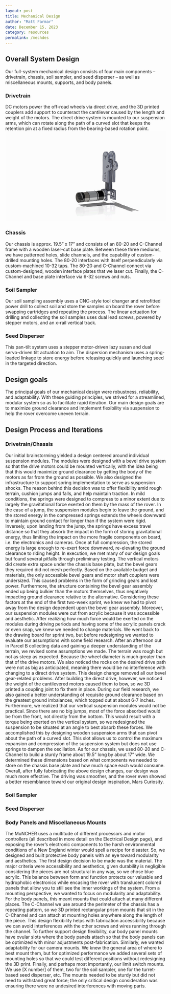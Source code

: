 ```yaml
---
layout: post
title: Mechanical Design
author: "Matt Farmar"
date: December 15, 2023
category: resources
permalink: /mechdes
---
```


## Overall System Design
Our full-system mechanical design consists of four main components – drivetrain, chassis, soil sampler, and seed disperser – as well as miscellaneous mounts, supports, and body panels. 

### Drivetrain
DC motors power the off-road wheels via direct drive, and the 3D printed couplers add support to counteract the cantilever caused by the length and weight of the motors. The direct drive system is mounted to our suspension arms, which can rotate along the path of a curved slot that keeps the retention pin at a fixed radius from the bearing-based rotation point. 
![Animated Exploded View](/assets/img/animated.gif)

### Chassis
Our chassis is approx. 19.5” x 17” and consists of an 80-20 and C-Channel frame with a wooden laser-cut base plate. Between these three mediums, we have patterned holes, slide channels, and the capability of custom-drilled mounting holes. The 80-20 interfaces with itself perpendicularly via custom-machined 10-32 taps. The 80-20 and C-Channel connect via custom-designed, wooden interface plates that we laser cut. Finally, the C-Channel and base plate interface via 6-32 screws and nuts. 

### Soil Sampler
Our soil sampling assembly uses a CNC-style tool changer and retrofitted power drill to collect soil and store the samples on board the rover before swapping cartridges and repeating the process. The linear actuation for drilling and collecting the soil samples uses dual lead screws, powered by stepper motors, and an x-rail vertical track. 

### Seed Disperser
This pan-tilt system uses a stepper motor-driven lazy susan and dual servo-driven tilt actuation to aim. The dispersion mechanism uses a spring-loaded linkage to store energy before releasing quickly and launching seed in the targeted direction.

## Design goals
The principal goals of our mechanical design were robustness, reliability, and adaptability. With these guiding principles, we strived for a streamlined, modular system so as to facilitate rapid iteration. Our main design goals are to maximize ground clearance and implement flexibility via suspension to help the rover overcome uneven terrain.

## Design Process and Iterations
### Drivetrain/Chassis
Our initial brainstorming yielded a design centered around individual suspension modules. The modules were designed with a bevel drive system so that the drive motors could be mounted vertically, with the idea being that this would maximize ground clearance by getting the body of the motors as far from the ground as possible. We also designed the infrastructure to support spring implementation to serve as suspension shocks. The reason behind this decision was to offer flexibility amid rough terrain, cushion jumps and falls, and help maintain traction. In mild conditions, the springs were designed to compress to a minor extent due to largely the gravitational force exerted on them by the mass of the rover. In the case of a jump, the suspension modules begin to leave the ground, and the stored energy in the compressed springs extends the wheels downward to maintain ground contact for longer than if the system were rigid. Inversely, upon landing from the jump, the springs have excess travel distance so that they absorb the impact in the form of storing gravitational energy, thus limiting the impact on the more fragile components on board, i.e. the electronics and cameras. Once at full compression, the stored energy is large enough to re-exert force downward, re-elevating the ground clearance to riding height. In execution, we met many of our design goals but found several pitfalls through preliminary testing. The vertical motors did create extra space under the chassis base plate, but the bevel gears they required did not mesh perfectly. Based on the available budget and materials, the only accessible bevel gears and motor shaft couplers were undersized. This caused problems in the form of grinding gears and lost power. Furthermore, the structure containing the bevel gear assembly ended up being bulkier than the motors themselves, thus negatively impacting ground clearance relative to the alternative. Considering these factors at the end of the first two-week sprint, we knew we had to pivot away from the design dependent upon the bevel gear assembly. Moreover, our suspension modules were cut from acrylic because it was accessible and aesthetic. After realizing how much force would be exerted on the modules during driving periods and having some of the acrylic panels crack or even snap, we knew we needed to change materials. We went back to the drawing board for sprint two, but before redesigning we wanted to evaluate our assumptions with some field research. After an afternoon out in Parcel B collecting data and gaining a deeper understanding of the terrain, we revised some assumptions we made. The terrain was rough but not as steep as expected. Because the wheel diameter is much greater than that of the drive motors. We also noticed the rocks on the desired drive path were not as big as anticipated, meaning there would be no interference with changing to a direct drive system. This design change removed all our bevel gear-related problems. After building the direct drive, however, we noticed the weight of the cantilevered motors caused them to bow, so we 3D printed a coupling joint to fix them in place. During our field research, we also gained a better understanding of requisite ground clearance based on the greatest ground imbalances, which topped out at about 6-7 inches. Furthermore, we realized that our vertical suspension modules would not be practical. Since there are no big jumps, most of the force absorbed would be from the front, not directly from the bottom. This would result with a torque being exerted on the vertical system, so we redesigned the suspension to be situated at an angle to best absorb these forces. We accomplished this by designing wooden suspension arms that can pivot about the path of a curved slot. This slot allows us to control the maximum expansion and compression of the suspension system but does not use springs to dampen the oscillation. As for our chassis, we used 80-20 and C-Channel to build a sturdy frame about 19.5” long by about 17” wide. We determined these dimensions based on what components we needed to store on the chassis base plate and how much space each would consume. Overall, after fully fabricating the above design changes, our design was much more effective. The driving was smoother, and the rover even showed a better resemblance toward our original design inspiration, Mars Curiosity.
### Soil Sampler
### Seed Disperser
### Body Panels and Miscellaneous Mounts
The MuNCHER uses a multitude of different processors and motor controllers (all described in more detail on the Electrical Design page), and exposing the rover’s electronic components to the harsh environmental conditions of a New England winter would spell a recipe for disaster. So, we designed and built protective body panels with an eye toward modularity and aesthetics. The first design decision to be made was the material. The major criteria were accessibility and aesthetics, given durability is negligible considering the pieces are not structural in any way, so we chose blue acrylic. This balance between form and function protects our valuable and hydrophobic electronics while encasing the rover with translucent colored panels that allow you to still see the inner workings of the system. From a mounting perspective, we wanted to focus on modularity and adaptability. For the body panels, this meant mounts that could attach at many different places. The C-Channel we use around the perimeter of the chassis has a repeating pattern, so we 3D printed rectangular prism mounts that sit in the C-Channel and can attach at mounting holes anywhere along the length of the piece. This design flexibility helps with fabrication accessibility because we can avoid interferences with the other screws and wires running through the channel. To further support design flexibility, our body panel mounts have ovular slots where the body panels attach so that the body panels can be optimized with minor adjustments post-fabrication. Similarly, we wanted adaptability for our camera mounts. We knew the general area of where to best mount them, but for optimized performance we added several sets of mounting holes so that we could test different positions without redesigning the 3D print. Finally, and perhaps most importantly, our limit switch mounts. We use [X number] of them, two for the soil sampler, one for the turret-based seed disperser, etc. The mounts needed to be sturdy but did not need to withstand great force; the only critical design consideration was ensuring there were no undesired interferences with moving parts.